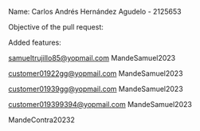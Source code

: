 Name: Carlos Andrés Hernández Agudelo - 2125653

Objective of the pull request:

Added features:


samueltrujillo85@yopmail.com
MandeSamuel2023

customer01922gg@yopmail.com
MandeSamuel2023

customer01939gg@yopmail.com
MandeSamuel2023

customer019399394@yopmail.com
MandeSamuel2023


MandeContra20232

